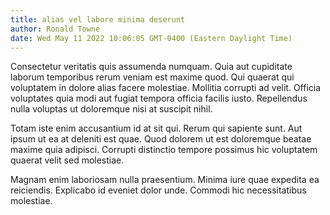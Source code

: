 ```yaml
---
title: alias vel labore minima deserunt
author: Ronald Towne
date: Wed May 11 2022 10:06:05 GMT-0400 (Eastern Daylight Time)
---
```

Consectetur veritatis quis assumenda numquam. Quia aut cupiditate laborum temporibus rerum veniam est maxime quod. Qui quaerat qui voluptatem in dolore alias facere molestiae. Mollitia corrupti ad velit. Officia voluptates quia modi aut fugiat tempora officia facilis iusto. Repellendus nulla voluptas ut doloremque nisi at suscipit nihil.

 Totam iste enim accusantium id at sit qui. Rerum qui sapiente sunt. Aut ipsum ut ea at deleniti est quae. Quod dolorem ut est doloremque beatae maxime quia adipisci. Corrupti distinctio tempore possimus hic voluptatem quaerat velit sed molestiae.

 Magnam enim laboriosam nulla praesentium. Minima iure quae expedita ea reiciendis. Explicabo id eveniet dolor unde. Commodi hic necessitatibus molestiae.